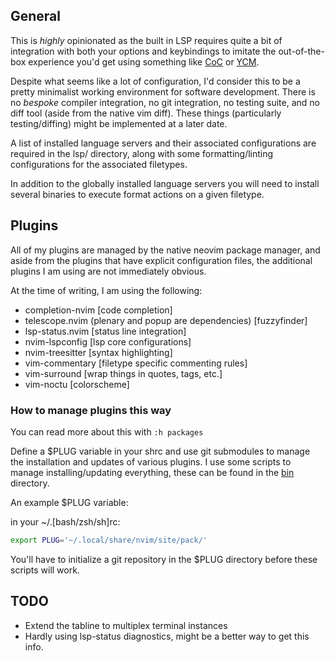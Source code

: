## General

This is _highly_ opinionated as the built in LSP requires quite a bit of integration with both your options and keybindings to imitate the out-of-the-box experience you'd get using something like [CoC][coc] or [YCM][ycm].

Despite what seems like a lot of configuration, I'd consider this to be a pretty minimalist working environment for software development. There is no _bespoke_ compiler integration, no git integration, no testing suite, and no diff tool (aside from the native vim diff). These things (particularly testing/diffing) might be implemented at a later date.

A list of installed language servers and their associated configurations are required in the lsp/ directory, along with some formatting/linting configurations for the associated filetypes.

In addition to the globally installed language servers you will need to install several binaries to execute format actions on a given filetype.

## Plugins

All of my plugins are managed by the native neovim package manager, and aside from the plugins that have explicit configuration files, the additional plugins I am using are not immediately obvious.

At the time of writing, I am using the following:

- completion-nvim [code completion]
- telescope.nvim (plenary and popup are dependencies) [fuzzyfinder]
- lsp-status.nvim [status line integration]
- nvim-lspconfig [lsp core configurations]
- nvim-treesitter [syntax highlighting]
- vim-commentary [filetype specific commenting rules]
- vim-surround [wrap things in quotes, tags, etc.]
- vim-noctu [colorscheme]

### How to manage plugins this way

You can read more about this with `:h packages`

Define a $PLUG variable in your shrc and use git submodules to manage the installation and updates of various plugins. I use some scripts to manage installing/updating everything, these can be found in the [bin][bin] directory.

An example $PLUG variable:

in your ~/.[bash/zsh/sh]rc:
```bash
export PLUG='~/.local/share/nvim/site/pack/'
```

You'll have to initialize a git repository in the $PLUG directory before these scripts will work.

## TODO
- Extend the tabline to multiplex terminal instances
- Hardly using lsp-status diagnostics, might be a better way to get this info.

[coc]: https://github.com/neoclide/coc.nvim
[ycm]: https://github.com/ycm-core/YouCompleteMe
[bin]: ./bin
